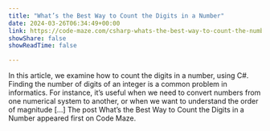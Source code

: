 ```yaml
---
title: "What’s the Best Way to Count the Digits in a Number"
date: 2024-03-26T06:34:49+00:00
link: https://code-maze.com/csharp-whats-the-best-way-to-count-the-number-of-digits-in-a-number/
showShare: false
showReadTime: false

---
```

In this article, we examine how to count the digits in a number, using C#. Finding the number of digits of an integer is a common problem in informatics. For instance, it’s useful when we need to convert numbers from one numerical system to another, or when we want to understand the order of magnitude […]
The post What’s the Best Way to Count the Digits in a Number appeared first on Code Maze.